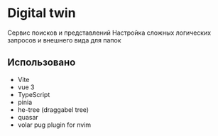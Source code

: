 # Digital twin

Сервис поисков и представлений
Настройка сложных логических запросов и внешнего вида для папок

## Использовано

- Vite
- vue 3
- TypeScript
- pinia
- he-tree (draggabel tree)
- quasar
- volar pug plugin for nvim

